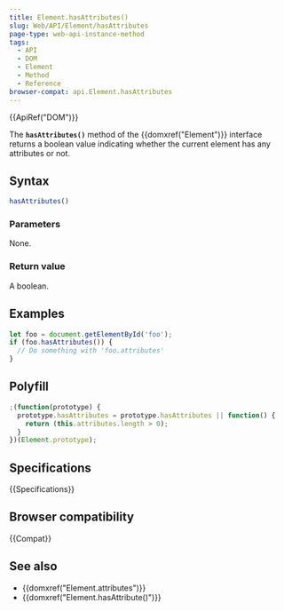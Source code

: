 ```yaml
---
title: Element.hasAttributes()
slug: Web/API/Element/hasAttributes
page-type: web-api-instance-method
tags:
  - API
  - DOM
  - Element
  - Method
  - Reference
browser-compat: api.Element.hasAttributes
---
```

{{ApiRef("DOM")}}

The **`hasAttributes()`** method of the {{domxref("Element")}}
interface returns a boolean value indicating whether the current element has any
attributes or not.

## Syntax

```js
hasAttributes()
```

### Parameters

None.

### Return value

A boolean.

## Examples

```js
let foo = document.getElementById('foo');
if (foo.hasAttributes()) {
  // Do something with 'foo.attributes'
}
```

## Polyfill

```js
;(function(prototype) {
  prototype.hasAttributes = prototype.hasAttributes || function() {
    return (this.attributes.length > 0);
  }
})(Element.prototype);
```

## Specifications

{{Specifications}}

## Browser compatibility

{{Compat}}

## See also

- {{domxref("Element.attributes")}}
- {{domxref("Element.hasAttribute()")}}
